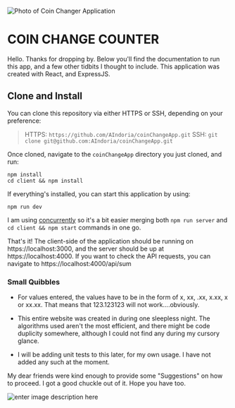 ![Photo of Coin Changer Application](https://i.imgur.com/xicnpUB.png)

# COIN CHANGE COUNTER

Hello. Thanks for dropping by. Below you'll find the documentation to run this app, and a few other tidbits I thought to include. This application was created with React, and ExpressJS.

## Clone and Install

You can clone this repository via either HTTPS or SSH, depending on your preference:

> HTTPS: `https://github.com/AIndoria/coinChangeApp.git`
> SSH: `git clone git@github.com:AIndoria/coinChangeApp.git`

Once cloned, navigate to the `coinChangeApp` directory you just cloned, and run:

    npm install
    cd client && npm install

If everything's installed, you can start this application by using:

    npm run dev

I am using [concurrently](https://www.npmjs.com/package/concurrently) so it's a bit easier merging both `npm run server` and `cd client && npm start` commands in one go.

That's it! The client-side of the application should be running on https://localhost:3000, and the server should be up at https://localhost:4000. If you want to check the API requests, you can navigate to https://localhost:4000/api/sum

### Small Quibbles

- For values entered, the values have to be in the form of x, xx, .xx,
  x.xx, x or xx.xx. That means that 123.123123 will not
  work....obviously.

- This entire website was created in during one
  sleepless night. The algorithms used aren't the most efficient, and
  there might be code duplicity somewhere, although I could not find
  any during my cursory glance.

- I will be adding unit tests to this later, for my own usage. I have not added any such at the moment.

My dear friends were kind enough to provide some "Suggestions" on how to proceed. I got a good chuckle out of it. Hope you have too.

![enter image description here](https://i.imgur.com/kNJm7xV.png)
